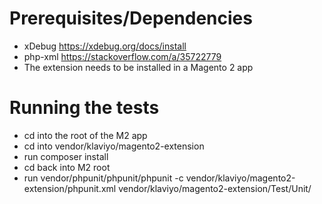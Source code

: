 # Prerequisites/Dependencies
- xDebug https://xdebug.org/docs/install
- php-xml https://stackoverflow.com/a/35722779
- The extension needs to be installed in a Magento 2 app

# Running the tests
- cd into the root of the M2 app
- cd into vendor/klaviyo/magento2-extension
- run composer install
- cd back into M2 root
- run vendor/phpunit/phpunit/phpunit -c vendor/klaviyo/magento2-extension/phpunit.xml vendor/klaviyo/magento2-extension/Test/Unit/

